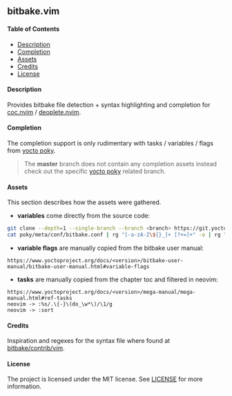 ## bitbake.vim

#### Table of Contents

- [Description](#description)
- [Completion](#completion)
- [Assets](#assets)
- [Credits](#credits)
- [License](#license)

#### Description

Provides bitbake file detection + syntax highlighting and completion for [coc.nvim][] / [deoplete.nvim][].

#### Completion

The completion support is only rudimentary with tasks / variables / flags from [yocto poky][].

> The **master** branch does not contain any completion assets instead check out the specific
> [yocto poky][] related branch.

#### Assets

This section describes how the assets were gathered.

- **variables** come directly from the source code:

```sh
git clone --depth=1 --single-branch --branch <branch> https://git.yoctoproject.org/git/poky
cat poky/meta/conf/bitbake.conf | rg "[-a-zA-Z\${}_]+ [?+=]+" -o | rg "[-a-zA-Z\${}_]+" -o > variable_bitbake
```

- **variable flags** are manually copied from the bitbake user manual:

```
https://www.yoctoproject.org/docs/<version>/bitbake-user-manual/bitbake-user-manual.html#variable-flags
```

- **tasks** are manually copied from the chapter toc and filtered in neovim:

```
https://www.yoctoproject.org/docs/<version>/mega-manual/mega-manual.html#ref-tasks
neovim -> :%s/.\{-}\(do_\w*\)/\1/g
neovim -> :sort
```

#### Credits

Inspiration and regexes for the syntax file where found at [bitbake/contrib/vim][].

#### License

The project is licensed under the MIT license. See [LICENSE](LICENSE) for more information.

[coc.nvim]: https://github.com/neoclide/coc.nvim
[deoplete.nvim]: https://github.com/Shougo/deoplete.nvim
[yocto poky]: https://git.yoctoproject.org/cgit.cgi/poky/
[bitbake/contrib/vim]: https://github.com/openembedded/bitbake/tree/master/contrib/vim
